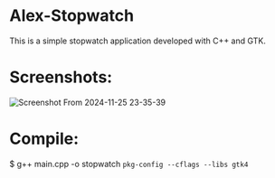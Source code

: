 # Alex-Stopwatch
This is a simple stopwatch application developed with C++ and GTK.

# Screenshots:
![Screenshot From 2024-11-25 23-35-39](https://github.com/user-attachments/assets/25ea380b-b52b-4d95-9d3e-a9bbf04d59a6)

# Compile: 
$ g++ main.cpp -o stopwatch `pkg-config --cflags --libs gtk4`

